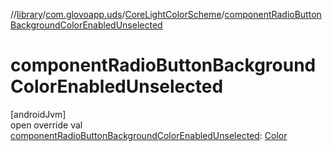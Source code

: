 //[library](../../../index.md)/[com.glovoapp.uds](../index.md)/[CoreLightColorScheme](index.md)/[componentRadioButtonBackgroundColorEnabledUnselected](component-radio-button-background-color-enabled-unselected.md)

# componentRadioButtonBackgroundColorEnabledUnselected

[androidJvm]\
open override val [componentRadioButtonBackgroundColorEnabledUnselected](component-radio-button-background-color-enabled-unselected.md): [Color](https://developer.android.com/reference/kotlin/androidx/compose/ui/graphics/Color.html)
